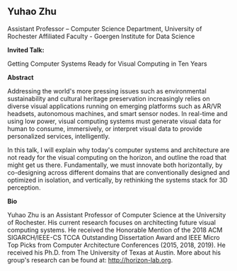 ## Yuhao Zhu
Assistant Professor – Computer Science Department, University of Rochester
Affiliated Faculty - Goergen Institute for Data Science

**Invited Talk:**

Getting Computer Systems Ready for Visual Computing in Ten Years

**Abstract**

Addressing the world's more pressing issues such as environmental sustainability and cultural heritage preservation increasingly relies on diverse visual applications running on emerging platforms such as AR/VR headsets, autonomous machines, and smart sensor nodes. In real-time and using low power, visual computing systems must generate visual data for human to consume, immersively, or interpret visual data to provide personalized services, intelligently.

In this talk, I will explain why today's computer systems and architecture are not ready for the visual computing on the horizon, and outline the road that might get us there. Fundamentally, we must innovate both horizontally, by co-designing across different domains that are conventionally designed and optimized in isolation, and vertically, by rethinking the systems stack for 3D perception.

**Bio**

Yuhao Zhu is an Assistant Professor of Computer Science at the University of Rochester. His current research focuses on architecting future visual computing systems. He received the Honorable Mention of the 2018 ACM SIGARCH/IEEE-CS TCCA Outstanding Dissertation Award and IEEE Micro Top Picks from Computer Architecture Conferences (2015, 2018, 2019). He received his Ph.D. from The University of Texas at Austin. More about his group's research can be found at: http://horizon-lab.org.
 

